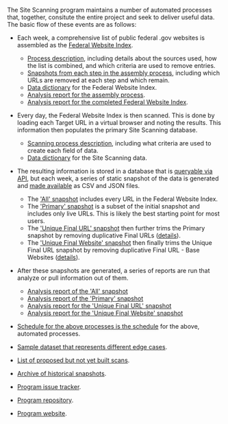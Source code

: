 The Site Scanning program maintains a number of automated processes that, together, consitute the entire project and seek to deliver useful data.  The basic flow of these events are as follows: 

- Each week, a comprehensive list of public federal .gov websites is assembled as the [Federal Website Index](https://github.com/GSA/federal-website-index/blob/main/data/site-scanning-target-url-list.csv).
  - [Process description](https://github.com/GSA/federal-website-index#summary-of-methodology), including details about the sources used, how the list is combined, and which criteria are used to remove entries.
  - [Snapshots from each step in the assembly process](https://github.com/GSA/federal-website-index/tree/main/data/snapshots#readme), including which URLs are removed at each step and which remain.  
  - [Data dictionary](https://github.com/GSA/site-scanning-documentation/blob/main/data/Target_URL_List_Data_Dictionary.csv) for the Federal Website Index.
  - [Analysis report for the assembly process](https://github.com/GSA/federal-website-index/blob/main/data/site-scanning-target-url-list-analysis.csv).
  - [Analysis report for the completed Federal Website Index](https://github.com/GSA/site-scanning-analysis/blob/main/reports/target-URL-list.csv).
  
- Every day, the Federal Website Index is then scanned.  This is done by loading each Target URL in a virtual browser and noting the results.  This information then populates the primary Site Scanning database.
  - [Scanning process description](https://github.com/GSA/site-scanning-documentation/blob/main/pages/scan_steps.md), including what criteria are used to create each field of data.
  - [Data dictionary](https://github.com/GSA/site-scanning-documentation/blob/main/data/Site_Scanning_Data_Dictionary.csv) for the Site Scanning data.
- The resulting information is stored in a database that is [queryable via API](https://open.gsa.gov/api/site-scanning-api/), but each week, a series of static snapshot of the data is generated and [made available](https://open.gsa.gov/api/site-scanning-api/#download-the-data-directly) as CSV and JSON files.
  - The ['All' snapshot](https://api.gsa.gov/technology/site-scanning/data/weekly-snapshot-all.csv) includes every URL in the Federal Website Index.  
  - The ['Primary' snapshot](https://api.gsa.gov/technology/site-scanning/data/weekly-snapshot.csv) is a subset of the initial snapshot and includes only live URLs.  This is likely the best starting point for most users.
  - The ['Unique Final URL' snapshot](https://github.com/GSA/site-scanning-analysis/blob/main/unique_website_list/results/weekly-snapshot-unique-final-urls.csv) then further trims the Primary snapshot by removing duplicative Final URLs ([details](https://github.com/GSA/site-scanning-analysis/tree/main/unique_website_list/results#readme)).
  - The ['Unique Final Website' snapshot](https://github.com/GSA/site-scanning-analysis/blob/main/unique_website_list/results/weekly-snapshot-unique-final-websites.csv) then finally trims the Unique Final URL snapshot by removing duplicative Final URL - Base Websites ([details](https://github.com/GSA/site-scanning-analysis/tree/main/unique_website_list/results#readme)). 
- After these snapshots are generated, a series of reports are run that analyze or pull information out of them.
  - [Analysis report of the 'All' snapshot](https://github.com/GSA/site-scanning-analysis/blob/main/reports/snapshot-all.csv)
  - [Analysis report of the 'Primary' snapshot](https://github.com/GSA/site-scanning-analysis/blob/main/reports/snapshot-primary.csv)
  - [Analysis report for the 'Unique Final URL' snapshot](https://github.com/GSA/site-scanning-analysis/blob/main/reports/unique-url.csv)
  - [Analysis report for the 'Unique Final Website' snapshot](https://github.com/GSA/site-scanning-analysis/blob/main/reports/unique-website.csv)
- [Schedule for the above processes is the schedule](https://github.com/GSA/site-scanning-documentation/blob/main/pages/schedule.md) for the above, automated processes.
- [Sample dataset that represents different edge cases](https://github.com/GSA/site-scanning-documentation/blob/main/data/Representative_Sample_Dataset.csv).
- [List of proposed but not yet built scans](https://github.com/GSA/site-scanning-documentation/blob/main/pages/candidate-scans.md).
- [Archive of historical snapshots](https://github.com/GSA/site-scanning-snapshots/tree/main/snapshots).
- [Program issue tracker](https://github.com/GSA/site-scanning/issues).
- [Program repository](https://github.com/GSA/site-scanning).
- [Program website](https://digital.gov/site-scanning/).
